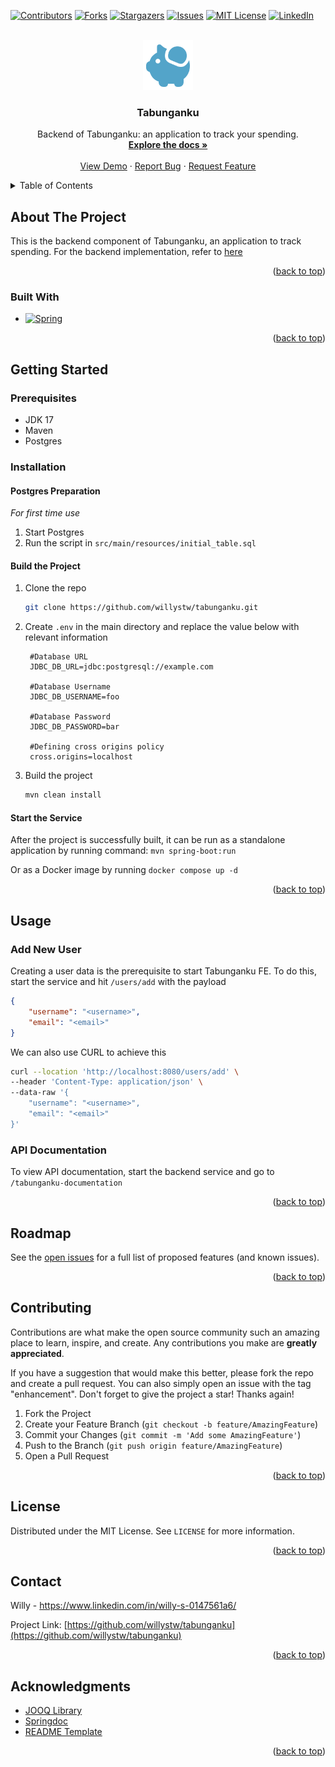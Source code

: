 <!-- Improved compatibility of back to top link: See: https://github.com/othneildrew/Best-README-Template/pull/73 -->
<a name="readme-top"></a>
<!--
*** Thanks for checking out the Best-README-Template. If you have a suggestion
*** that would make this better, please fork the repo and create a pull request
*** or simply open an issue with the tag "enhancement".
*** Don't forget to give the project a star!
*** Thanks again! Now go create something AMAZING! :D
-->



<!-- PROJECT SHIELDS -->
<!--
*** I'm using markdown "reference style" links for readability.
*** Reference links are enclosed in brackets [ ] instead of parentheses ( ).
*** See the bottom of this document for the declaration of the reference variables
*** for contributors-url, forks-url, etc. This is an optional, concise syntax you may use.
*** https://www.markdownguide.org/basic-syntax/#reference-style-links
-->
[![Contributors][contributors-shield]][contributors-url]
[![Forks][forks-shield]][forks-url]
[![Stargazers][stars-shield]][stars-url]
[![Issues][issues-shield]][issues-url]
[![MIT License][license-shield]][license-url]
[![LinkedIn][linkedin-shield]][linkedin-url]



<!-- PROJECT LOGO -->
<br />
<div align="center">
  <a href="https://github.com/willystw/tabunganku">
    <img src="docs/images/logo.png" alt="Logo" width="80" height="80">
  </a>

<h3 align="center">Tabunganku</h3>

  <p align="center">
    Backend of Tabunganku: an application to track your spending.
    <br />
    <a href="https://github.com/willystw/tabunganku"><strong>Explore the docs »</strong></a>
    <br />
    <br />
    <a href="https://github.com/willystw/tabunganku">View Demo</a>
    ·
    <a href="https://github.com/willystw/tabunganku/issues">Report Bug</a>
    ·
    <a href="https://github.com/willystw/tabunganku/issues">Request Feature</a>
  </p>
</div>



<!-- TABLE OF CONTENTS -->
<details>
  <summary>Table of Contents</summary>
  <ol>
    <li>
      <a href="#about-the-project">About The Project</a>
      <ul>
        <li><a href="#built-with">Built With</a></li>
      </ul>
    </li>
    <li>
      <a href="#getting-started">Getting Started</a>
      <ul>
        <li><a href="#prerequisites">Prerequisites</a></li>
        <li><a href="#installation">Installation</a></li>
      </ul>
    </li>
    <li><a href="#usage">Usage</a></li>
    <li><a href="#roadmap">Roadmap</a></li>
    <li><a href="#contributing">Contributing</a></li>
    <li><a href="#license">License</a></li>
    <li><a href="#contact">Contact</a></li>
    <li><a href="#acknowledgments">Acknowledgments</a></li>
  </ol>
</details>



<!-- ABOUT THE PROJECT -->
## About The Project
This is the backend component of Tabunganku, an application to track spending. For the backend implementation, refer to [here][tabunganku-fe-url]

<p align="right">(<a href="#readme-top">back to top</a>)</p>

### Built With
* [![Spring][spring.io]][spring-url]

<p align="right">(<a href="#readme-top">back to top</a>)</p>



<!-- GETTING STARTED -->
## Getting Started

### Prerequisites

* JDK 17
* Maven
* Postgres

### Installation

#### Postgres Preparation
_For first time use_
1. Start Postgres
2. Run the script in `src/main/resources/initial_table.sql`
#### Build the Project

1. Clone the repo
   ```sh
   git clone https://github.com/willystw/tabunganku.git
   ```
2. Create `.env` in the main directory and replace the value below with relevant information
   ```
    #Database URL
    JDBC_DB_URL=jdbc:postgresql://example.com
    
    #Database Username
    JDBC_DB_USERNAME=foo
    
    #Database Password
    JDBC_DB_PASSWORD=bar
    
    #Defining cross origins policy
    cross.origins=localhost
   ```
3. Build the project
   ```sh
   mvn clean install
   ```
#### Start the Service
After the project is successfully built, it can be run as a standalone application by running command:
`mvn spring-boot:run`

Or as a Docker image by running `docker compose up -d`

<p align="right">(<a href="#readme-top">back to top</a>)</p>



<!-- USAGE EXAMPLES -->
## Usage
### Add New User
Creating a user data is the prerequisite to start Tabunganku FE. To do this, start the service and hit `/users/add` with the payload
```json 
{
    "username": "<username>",
    "email": "<email>"
}
```

We can also use CURL to achieve this
```sh
curl --location 'http://localhost:8080/users/add' \
--header 'Content-Type: application/json' \
--data-raw '{
    "username": "<username>",
    "email": "<email>"
}'
```
### API Documentation
To view API documentation, start the backend service and go to `/tabunganku-documentation`


<p align="right">(<a href="#readme-top">back to top</a>)</p>



<!-- ROADMAP -->
## Roadmap
See the [open issues](https://github.com/willystw/tabunganku/issues) for a full list of proposed features (and known issues).

<p align="right">(<a href="#readme-top">back to top</a>)</p>


<!-- CONTRIBUTING -->
## Contributing

Contributions are what make the open source community such an amazing place to learn, inspire, and create. Any contributions you make are **greatly appreciated**.

If you have a suggestion that would make this better, please fork the repo and create a pull request. You can also simply open an issue with the tag "enhancement".
Don't forget to give the project a star! Thanks again!

1. Fork the Project
2. Create your Feature Branch (`git checkout -b feature/AmazingFeature`)
3. Commit your Changes (`git commit -m 'Add some AmazingFeature'`)
4. Push to the Branch (`git push origin feature/AmazingFeature`)
5. Open a Pull Request

<p align="right">(<a href="#readme-top">back to top</a>)</p>



<!-- LICENSE -->
## License

Distributed under the MIT License. See `LICENSE` for more information.

<p align="right">(<a href="#readme-top">back to top</a>)</p>



<!-- CONTACT -->
## Contact

Willy - https://www.linkedin.com/in/willy-s-0147561a6/

Project Link: [https://github.com/willystw/tabunganku](https://github.com/willystw/tabunganku)

<p align="right">(<a href="#readme-top">back to top</a>)</p>



<!-- ACKNOWLEDGMENTS -->
## Acknowledgments

* [JOOQ Library](https://www.jooq.org/)
* [Springdoc](https://springdoc.org/)
* [README Template](https://github.com/othneildrew/Best-README-Template)

<p align="right">(<a href="#readme-top">back to top</a>)</p>



<!-- MARKDOWN LINKS & IMAGES -->
<!-- https://www.markdownguide.org/basic-syntax/#reference-style-links -->
[contributors-shield]: https://img.shields.io/github/contributors/willystw/tabunganku.svg?style=for-the-badge
[contributors-url]: https://github.com/willystw/tabunganku/graphs/contributors
[forks-shield]: https://img.shields.io/github/forks/willystw/tabunganku.svg?style=for-the-badge
[forks-url]: https://github.com/willystw/tabunganku/network/members
[stars-shield]: https://img.shields.io/github/stars/willystw/tabunganku.svg?style=for-the-badge
[stars-url]: https://github.com/willystw/tabunganku/stargazers
[issues-shield]: https://img.shields.io/github/issues/willystw/tabunganku.svg?style=for-the-badge
[issues-url]: https://github.com/willystw/tabunganku/issues
[license-shield]: https://img.shields.io/github/license/willystw/tabunganku.svg?style=for-the-badge
[license-url]: https://github.com/willystw/tabunganku/blob/master/LICENSE
[linkedin-shield]: https://img.shields.io/badge/-LinkedIn-black.svg?style=for-the-badge&logo=linkedin&colorB=555
[linkedin-url]: https://linkedin.com/in/willy-s-0147561a6
[product-screenshot]: images/screenshot.png
[Next.js]: https://img.shields.io/badge/next.js-000000?style=for-the-badge&logo=nextdotjs&logoColor=white
[Next-url]: https://nextjs.org/
[React.js]: https://img.shields.io/badge/React-20232A?style=for-the-badge&logo=react&logoColor=61DAFB
[React-url]: https://reactjs.org/
[Vue.js]: https://img.shields.io/badge/Vue.js-35495E?style=for-the-badge&logo=vuedotjs&logoColor=4FC08D
[Vue-url]: https://vuejs.org/
[Angular.io]: https://img.shields.io/badge/Angular-DD0031?style=for-the-badge&logo=angular&logoColor=white
[Angular-url]: https://angular.io/
[Svelte.dev]: https://img.shields.io/badge/Svelte-4A4A55?style=for-the-badge&logo=svelte&logoColor=FF3E00
[Svelte-url]: https://svelte.dev/
[Laravel.com]: https://img.shields.io/badge/Laravel-FF2D20?style=for-the-badge&logo=laravel&logoColor=white
[Laravel-url]: https://laravel.com
[Bootstrap.com]: https://img.shields.io/badge/Bootstrap-563D7C?style=for-the-badge&logo=bootstrap&logoColor=white
[Bootstrap-url]: https://getbootstrap.com
[JQuery.com]: https://img.shields.io/badge/jQuery-0769AD?style=for-the-badge&logo=jquery&logoColor=white
[JQuery-url]: https://jquery.com 
[spring.io]: https://img.shields.io/badge/Spring-6DB33F?style=for-the-badge&logo=spring&logoColor=white
[spring-url]: https://spring.io/
[tabunganku-fe-url]: https://github.com/willystw/tabunganku-fe